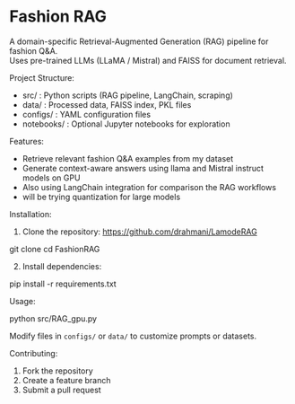 # Fashion RAG

A domain-specific Retrieval-Augmented Generation (RAG) pipeline for fashion Q&A.  
Uses pre-trained LLMs (LLaMA / Mistral) and FAISS for document retrieval.

Project Structure:
- src/        : Python scripts (RAG pipeline, LangChain, scraping)
- data/       : Processed data, FAISS index, PKL files
- configs/    : YAML configuration files
- notebooks/  : Optional Jupyter notebooks for exploration

Features:
- Retrieve relevant fashion Q&A examples from my dataset
- Generate context-aware answers using llama and Mistral instruct models on GPU 
- Also using LangChain integration for comparison the RAG workflows
- will be trying quantization  for large models

Installation:
1. Clone the repository: https://github.com/drahmani/LamodeRAG

git clone 
cd FashionRAG

2. Install dependencies:

pip install -r requirements.txt


Usage:

python src/RAG_gpu.py


Modify files in `configs/` or `data/` to customize prompts or datasets.

Contributing:
1. Fork the repository
2. Create a feature branch
3. Submit a pull request

